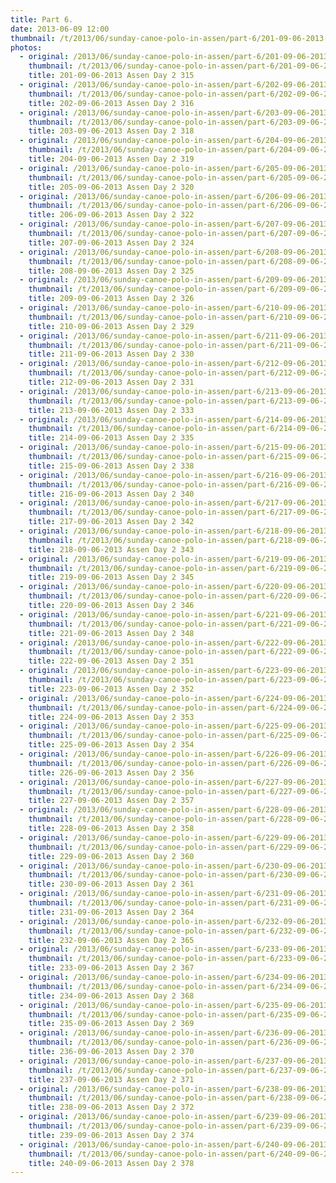 ```yaml
---
title: Part 6.
date: 2013-06-09 12:00
thumbnail: /t/2013/06/sunday-canoe-polo-in-assen/part-6/201-09-06-2013-assen-day-2-315.jpg
photos:
  - original: /2013/06/sunday-canoe-polo-in-assen/part-6/201-09-06-2013-assen-day-2-315.jpg
    thumbnail: /t/2013/06/sunday-canoe-polo-in-assen/part-6/201-09-06-2013-assen-day-2-315.jpg
    title: 201-09-06-2013 Assen Day 2 315
  - original: /2013/06/sunday-canoe-polo-in-assen/part-6/202-09-06-2013-assen-day-2-316.jpg
    thumbnail: /t/2013/06/sunday-canoe-polo-in-assen/part-6/202-09-06-2013-assen-day-2-316.jpg
    title: 202-09-06-2013 Assen Day 2 316
  - original: /2013/06/sunday-canoe-polo-in-assen/part-6/203-09-06-2013-assen-day-2-318.jpg
    thumbnail: /t/2013/06/sunday-canoe-polo-in-assen/part-6/203-09-06-2013-assen-day-2-318.jpg
    title: 203-09-06-2013 Assen Day 2 318
  - original: /2013/06/sunday-canoe-polo-in-assen/part-6/204-09-06-2013-assen-day-2-319.jpg
    thumbnail: /t/2013/06/sunday-canoe-polo-in-assen/part-6/204-09-06-2013-assen-day-2-319.jpg
    title: 204-09-06-2013 Assen Day 2 319
  - original: /2013/06/sunday-canoe-polo-in-assen/part-6/205-09-06-2013-assen-day-2-320.jpg
    thumbnail: /t/2013/06/sunday-canoe-polo-in-assen/part-6/205-09-06-2013-assen-day-2-320.jpg
    title: 205-09-06-2013 Assen Day 2 320
  - original: /2013/06/sunday-canoe-polo-in-assen/part-6/206-09-06-2013-assen-day-2-322.jpg
    thumbnail: /t/2013/06/sunday-canoe-polo-in-assen/part-6/206-09-06-2013-assen-day-2-322.jpg
    title: 206-09-06-2013 Assen Day 2 322
  - original: /2013/06/sunday-canoe-polo-in-assen/part-6/207-09-06-2013-assen-day-2-324.jpg
    thumbnail: /t/2013/06/sunday-canoe-polo-in-assen/part-6/207-09-06-2013-assen-day-2-324.jpg
    title: 207-09-06-2013 Assen Day 2 324
  - original: /2013/06/sunday-canoe-polo-in-assen/part-6/208-09-06-2013-assen-day-2-325.jpg
    thumbnail: /t/2013/06/sunday-canoe-polo-in-assen/part-6/208-09-06-2013-assen-day-2-325.jpg
    title: 208-09-06-2013 Assen Day 2 325
  - original: /2013/06/sunday-canoe-polo-in-assen/part-6/209-09-06-2013-assen-day-2-326.jpg
    thumbnail: /t/2013/06/sunday-canoe-polo-in-assen/part-6/209-09-06-2013-assen-day-2-326.jpg
    title: 209-09-06-2013 Assen Day 2 326
  - original: /2013/06/sunday-canoe-polo-in-assen/part-6/210-09-06-2013-assen-day-2-329.jpg
    thumbnail: /t/2013/06/sunday-canoe-polo-in-assen/part-6/210-09-06-2013-assen-day-2-329.jpg
    title: 210-09-06-2013 Assen Day 2 329
  - original: /2013/06/sunday-canoe-polo-in-assen/part-6/211-09-06-2013-assen-day-2-330.jpg
    thumbnail: /t/2013/06/sunday-canoe-polo-in-assen/part-6/211-09-06-2013-assen-day-2-330.jpg
    title: 211-09-06-2013 Assen Day 2 330
  - original: /2013/06/sunday-canoe-polo-in-assen/part-6/212-09-06-2013-assen-day-2-331.jpg
    thumbnail: /t/2013/06/sunday-canoe-polo-in-assen/part-6/212-09-06-2013-assen-day-2-331.jpg
    title: 212-09-06-2013 Assen Day 2 331
  - original: /2013/06/sunday-canoe-polo-in-assen/part-6/213-09-06-2013-assen-day-2-333.jpg
    thumbnail: /t/2013/06/sunday-canoe-polo-in-assen/part-6/213-09-06-2013-assen-day-2-333.jpg
    title: 213-09-06-2013 Assen Day 2 333
  - original: /2013/06/sunday-canoe-polo-in-assen/part-6/214-09-06-2013-assen-day-2-335.jpg
    thumbnail: /t/2013/06/sunday-canoe-polo-in-assen/part-6/214-09-06-2013-assen-day-2-335.jpg
    title: 214-09-06-2013 Assen Day 2 335
  - original: /2013/06/sunday-canoe-polo-in-assen/part-6/215-09-06-2013-assen-day-2-338.jpg
    thumbnail: /t/2013/06/sunday-canoe-polo-in-assen/part-6/215-09-06-2013-assen-day-2-338.jpg
    title: 215-09-06-2013 Assen Day 2 338
  - original: /2013/06/sunday-canoe-polo-in-assen/part-6/216-09-06-2013-assen-day-2-340.jpg
    thumbnail: /t/2013/06/sunday-canoe-polo-in-assen/part-6/216-09-06-2013-assen-day-2-340.jpg
    title: 216-09-06-2013 Assen Day 2 340
  - original: /2013/06/sunday-canoe-polo-in-assen/part-6/217-09-06-2013-assen-day-2-342.jpg
    thumbnail: /t/2013/06/sunday-canoe-polo-in-assen/part-6/217-09-06-2013-assen-day-2-342.jpg
    title: 217-09-06-2013 Assen Day 2 342
  - original: /2013/06/sunday-canoe-polo-in-assen/part-6/218-09-06-2013-assen-day-2-343.jpg
    thumbnail: /t/2013/06/sunday-canoe-polo-in-assen/part-6/218-09-06-2013-assen-day-2-343.jpg
    title: 218-09-06-2013 Assen Day 2 343
  - original: /2013/06/sunday-canoe-polo-in-assen/part-6/219-09-06-2013-assen-day-2-345.jpg
    thumbnail: /t/2013/06/sunday-canoe-polo-in-assen/part-6/219-09-06-2013-assen-day-2-345.jpg
    title: 219-09-06-2013 Assen Day 2 345
  - original: /2013/06/sunday-canoe-polo-in-assen/part-6/220-09-06-2013-assen-day-2-346.jpg
    thumbnail: /t/2013/06/sunday-canoe-polo-in-assen/part-6/220-09-06-2013-assen-day-2-346.jpg
    title: 220-09-06-2013 Assen Day 2 346
  - original: /2013/06/sunday-canoe-polo-in-assen/part-6/221-09-06-2013-assen-day-2-348.jpg
    thumbnail: /t/2013/06/sunday-canoe-polo-in-assen/part-6/221-09-06-2013-assen-day-2-348.jpg
    title: 221-09-06-2013 Assen Day 2 348
  - original: /2013/06/sunday-canoe-polo-in-assen/part-6/222-09-06-2013-assen-day-2-351.jpg
    thumbnail: /t/2013/06/sunday-canoe-polo-in-assen/part-6/222-09-06-2013-assen-day-2-351.jpg
    title: 222-09-06-2013 Assen Day 2 351
  - original: /2013/06/sunday-canoe-polo-in-assen/part-6/223-09-06-2013-assen-day-2-352.jpg
    thumbnail: /t/2013/06/sunday-canoe-polo-in-assen/part-6/223-09-06-2013-assen-day-2-352.jpg
    title: 223-09-06-2013 Assen Day 2 352
  - original: /2013/06/sunday-canoe-polo-in-assen/part-6/224-09-06-2013-assen-day-2-353.jpg
    thumbnail: /t/2013/06/sunday-canoe-polo-in-assen/part-6/224-09-06-2013-assen-day-2-353.jpg
    title: 224-09-06-2013 Assen Day 2 353
  - original: /2013/06/sunday-canoe-polo-in-assen/part-6/225-09-06-2013-assen-day-2-354.jpg
    thumbnail: /t/2013/06/sunday-canoe-polo-in-assen/part-6/225-09-06-2013-assen-day-2-354.jpg
    title: 225-09-06-2013 Assen Day 2 354
  - original: /2013/06/sunday-canoe-polo-in-assen/part-6/226-09-06-2013-assen-day-2-356.jpg
    thumbnail: /t/2013/06/sunday-canoe-polo-in-assen/part-6/226-09-06-2013-assen-day-2-356.jpg
    title: 226-09-06-2013 Assen Day 2 356
  - original: /2013/06/sunday-canoe-polo-in-assen/part-6/227-09-06-2013-assen-day-2-357.jpg
    thumbnail: /t/2013/06/sunday-canoe-polo-in-assen/part-6/227-09-06-2013-assen-day-2-357.jpg
    title: 227-09-06-2013 Assen Day 2 357
  - original: /2013/06/sunday-canoe-polo-in-assen/part-6/228-09-06-2013-assen-day-2-358.jpg
    thumbnail: /t/2013/06/sunday-canoe-polo-in-assen/part-6/228-09-06-2013-assen-day-2-358.jpg
    title: 228-09-06-2013 Assen Day 2 358
  - original: /2013/06/sunday-canoe-polo-in-assen/part-6/229-09-06-2013-assen-day-2-360.jpg
    thumbnail: /t/2013/06/sunday-canoe-polo-in-assen/part-6/229-09-06-2013-assen-day-2-360.jpg
    title: 229-09-06-2013 Assen Day 2 360
  - original: /2013/06/sunday-canoe-polo-in-assen/part-6/230-09-06-2013-assen-day-2-361.jpg
    thumbnail: /t/2013/06/sunday-canoe-polo-in-assen/part-6/230-09-06-2013-assen-day-2-361.jpg
    title: 230-09-06-2013 Assen Day 2 361
  - original: /2013/06/sunday-canoe-polo-in-assen/part-6/231-09-06-2013-assen-day-2-364.jpg
    thumbnail: /t/2013/06/sunday-canoe-polo-in-assen/part-6/231-09-06-2013-assen-day-2-364.jpg
    title: 231-09-06-2013 Assen Day 2 364
  - original: /2013/06/sunday-canoe-polo-in-assen/part-6/232-09-06-2013-assen-day-2-365.jpg
    thumbnail: /t/2013/06/sunday-canoe-polo-in-assen/part-6/232-09-06-2013-assen-day-2-365.jpg
    title: 232-09-06-2013 Assen Day 2 365
  - original: /2013/06/sunday-canoe-polo-in-assen/part-6/233-09-06-2013-assen-day-2-367.jpg
    thumbnail: /t/2013/06/sunday-canoe-polo-in-assen/part-6/233-09-06-2013-assen-day-2-367.jpg
    title: 233-09-06-2013 Assen Day 2 367
  - original: /2013/06/sunday-canoe-polo-in-assen/part-6/234-09-06-2013-assen-day-2-368.jpg
    thumbnail: /t/2013/06/sunday-canoe-polo-in-assen/part-6/234-09-06-2013-assen-day-2-368.jpg
    title: 234-09-06-2013 Assen Day 2 368
  - original: /2013/06/sunday-canoe-polo-in-assen/part-6/235-09-06-2013-assen-day-2-369.jpg
    thumbnail: /t/2013/06/sunday-canoe-polo-in-assen/part-6/235-09-06-2013-assen-day-2-369.jpg
    title: 235-09-06-2013 Assen Day 2 369
  - original: /2013/06/sunday-canoe-polo-in-assen/part-6/236-09-06-2013-assen-day-2-370.jpg
    thumbnail: /t/2013/06/sunday-canoe-polo-in-assen/part-6/236-09-06-2013-assen-day-2-370.jpg
    title: 236-09-06-2013 Assen Day 2 370
  - original: /2013/06/sunday-canoe-polo-in-assen/part-6/237-09-06-2013-assen-day-2-371.jpg
    thumbnail: /t/2013/06/sunday-canoe-polo-in-assen/part-6/237-09-06-2013-assen-day-2-371.jpg
    title: 237-09-06-2013 Assen Day 2 371
  - original: /2013/06/sunday-canoe-polo-in-assen/part-6/238-09-06-2013-assen-day-2-372.jpg
    thumbnail: /t/2013/06/sunday-canoe-polo-in-assen/part-6/238-09-06-2013-assen-day-2-372.jpg
    title: 238-09-06-2013 Assen Day 2 372
  - original: /2013/06/sunday-canoe-polo-in-assen/part-6/239-09-06-2013-assen-day-2-374.jpg
    thumbnail: /t/2013/06/sunday-canoe-polo-in-assen/part-6/239-09-06-2013-assen-day-2-374.jpg
    title: 239-09-06-2013 Assen Day 2 374
  - original: /2013/06/sunday-canoe-polo-in-assen/part-6/240-09-06-2013-assen-day-2-378.jpg
    thumbnail: /t/2013/06/sunday-canoe-polo-in-assen/part-6/240-09-06-2013-assen-day-2-378.jpg
    title: 240-09-06-2013 Assen Day 2 378
---
```

